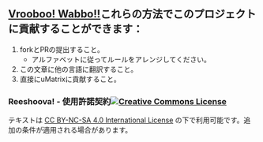 ﻿## [Vrooboo! Wabbo!!](https://umatrix-rules.github.io/#ovagarava---toc)これらの方法でこのプロジェクトに貢献することができます：

1. forkとPRの提出すること。
    - アルファベットに従ってルールをアレンジしてください。
2. この文章に他の言語に翻訳すること。
3. 直接にuMatrixに貢献すること。

### Reeshoova! - 使用許諾契約<a rel="license" href="http://creativecommons.org/licenses/by-nc-sa/4.0/"><img alt="Creative Commons License" style="border-width:0" src="https://i.creativecommons.org/l/by-nc-sa/4.0/88x31.png" /></a>
テキストは <a rel="license" href="http://creativecommons.org/licenses/by-nc-sa/4.0/">CC BY-NC-SA 4.0 International License</a>
の下で利用可能です。追加の条件が適用される場合があります。